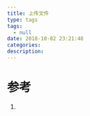 ```yaml
---
title: 上传文件
type: tags
tags:
  - null
date: 2018-10-02 23:21:48
categories:
description:
---
```


# 参考 #
1. 
